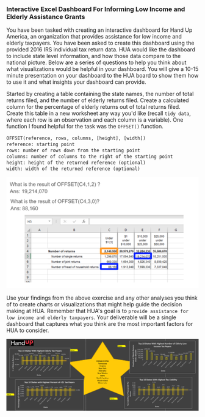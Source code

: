 ### Interactive Excel Dashboard For Informing Low Income and Elderly Assistance Grants

You have been tasked with creating an interactive dashboard for Hand Up America, an organization that provides assistance for low income and elderly taxpayers. You have been asked to create this dashboard using the provided 2016 IRS individual tax return data. HUA would like the dashboard to include state level information, and how those data compare to the national picture. Below are a series of questions to help you think about what visualizations would be helpful in your dashboard. You will give a 10-15 minute presentation on your dashboard to the HUA board to show them how to use it and what insights your dashboard can provide.

Started by creating a table containing the state names, the number of total returns filed, and the number of elderly returns filed. Create a calculated column for the percentage of elderly returns out of total returns filed. Create this table in a new worksheet any way you'd like (recall `tidy data`, where each row is an observation and each column is a variable). One function I found helpful for the task was the `OFFSET()` function.

```
OFFSET(reference, rows, columns, [height], [width])
reference: starting point
rows: number of rows down from the starting point
columns: number of columns to the right of the starting point
height: height of the returned reference (optional)
width: width of the returned reference (optional)
```
![offset examples](/assets/offset.png)


Use your findings from the above exercise and any other analyses you think of to create charts or visualizations that might help guide the decision making at HUA. Remember that HUA's goal is to `provide assistance for low income and elderly taxpayers`. Your deliverable will be a single dashboard that captures what you think are the most important factors for HUA to consider.

![Final Dashboard](/assets/Hand_Up_Final.png)
